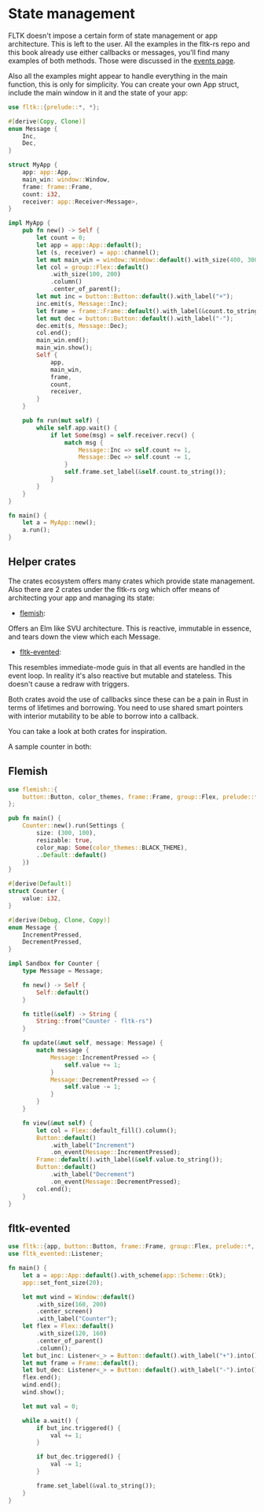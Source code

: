 # State management

FLTK doesn't impose a certain form of state management or app architecture. This is left to the user. All the examples in the fltk-rs repo and this book already use either callbacks or messages, you'll find many examples of both methods.
Those were discussed in the [events page](Events.md).

Also all the examples might appear to handle everything in the main function, this is only for simplicity. You can create your own App struct, include the main window in it and the state of your app:
```rust
use fltk::{prelude::*, *};

#[derive(Copy, Clone)]
enum Message {
    Inc,
    Dec,
}

struct MyApp {
    app: app::App,
    main_win: window::Window,
    frame: frame::Frame,
    count: i32,
    receiver: app::Receiver<Message>,
}

impl MyApp {
    pub fn new() -> Self {
        let count = 0;
        let app = app::App::default();
        let (s, receiver) = app::channel();
        let mut main_win = window::Window::default().with_size(400, 300);
        let col = group::Flex::default()
            .with_size(100, 200)
            .column()
            .center_of_parent();
        let mut inc = button::Button::default().with_label("+");
        inc.emit(s, Message::Inc);
        let frame = frame::Frame::default().with_label(&count.to_string());
        let mut dec = button::Button::default().with_label("-");
        dec.emit(s, Message::Dec);
        col.end();
        main_win.end();
        main_win.show();
        Self {
            app,
            main_win,
            frame,
            count,
            receiver,
        }
    }

    pub fn run(mut self) {
        while self.app.wait() {
            if let Some(msg) = self.receiver.recv() {
                match msg {
                    Message::Inc => self.count += 1,
                    Message::Dec => self.count -= 1,
                }
                self.frame.set_label(&self.count.to_string());
            }
        }
    }
}

fn main() {
    let a = MyApp::new();
    a.run();
}
```

## Helper crates

The crates ecosystem offers many crates which provide state management. Also there are 2 crates under the fltk-rs org which offer means of architecting your app and managing its state:

- [flemish](https://github.com/fltk-rs/flemish):

Offers an Elm like SVU architecture. This is reactive, immutable in essence, and tears down the view which each Message.

- [fltk-evented](https://github.com/fltk-rs/fltk-evented):

This resembles immediate-mode guis in that all events are handled in the event loop. In reality it's also reactive but mutable and stateless. This doesn't cause a redraw with triggers.

Both crates avoid the use of callbacks since these can be a pain in Rust in terms of lifetimes and borrowing. You need to use shared smart pointers with interior mutability to be able to borrow into a callback.

You can take a look at both crates for inspiration.

A sample counter in both:

## Flemish
```rust
use flemish::{
    button::Button, color_themes, frame::Frame, group::Flex, prelude::*, OnEvent, Sandbox, Settings,
};

pub fn main() {
    Counter::new().run(Settings {
        size: (300, 100),
        resizable: true,
        color_map: Some(color_themes::BLACK_THEME),
        ..Default::default()
    })
}

#[derive(Default)]
struct Counter {
    value: i32,
}

#[derive(Debug, Clone, Copy)]
enum Message {
    IncrementPressed,
    DecrementPressed,
}

impl Sandbox for Counter {
    type Message = Message;

    fn new() -> Self {
        Self::default()
    }

    fn title(&self) -> String {
        String::from("Counter - fltk-rs")
    }

    fn update(&mut self, message: Message) {
        match message {
            Message::IncrementPressed => {
                self.value += 1;
            }
            Message::DecrementPressed => {
                self.value -= 1;
            }
        }
    }

    fn view(&mut self) {
        let col = Flex::default_fill().column();
        Button::default()
            .with_label("Increment")
            .on_event(Message::IncrementPressed);
        Frame::default().with_label(&self.value.to_string());
        Button::default()
            .with_label("Decrement")
            .on_event(Message::DecrementPressed);
        col.end();
    }
}
```

## fltk-evented
```rust
use fltk::{app, button::Button, frame::Frame, group::Flex, prelude::*, window::Window};
use fltk_evented::Listener;

fn main() {
    let a = app::App::default().with_scheme(app::Scheme::Gtk);
    app::set_font_size(20);

    let mut wind = Window::default()
        .with_size(160, 200)
        .center_screen()
        .with_label("Counter");
    let flex = Flex::default()
        .with_size(120, 160)
        .center_of_parent()
        .column();
    let but_inc: Listener<_> = Button::default().with_label("+").into();
    let mut frame = Frame::default();
    let but_dec: Listener<_> = Button::default().with_label("-").into();
    flex.end();
    wind.end();
    wind.show();

    let mut val = 0;

    while a.wait() {
        if but_inc.triggered() {
            val += 1;
        }

        if but_dec.triggered() {
            val -= 1;
        }

        frame.set_label(&val.to_string());
    }
}
```